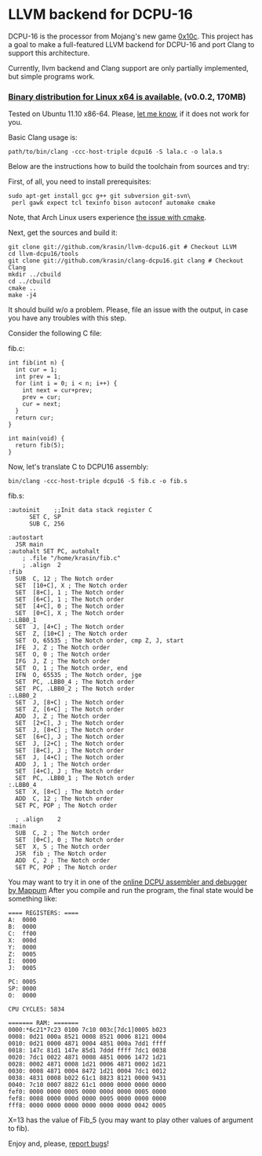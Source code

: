 # LLVM backend for DCPU-16 #

DCPU-16 is the processor from Mojang's new game [0x10c](http://0x10c.com/).
This project has a goal to make a full-featured LLVM backend for DCPU-16 and
port Clang to support this architecture.

Currently, llvm backend and Clang support are only partially implemented,
but simple programs work.

### [Binary distribution for Linux x64 is available.](https://s3.amazonaws.com/llvm-dcpu16/llvm-dcpu16.v0.0.2.tar.gz) (v0.0.2, 170MB) ###

Tested on Ubuntu 11.10 x86-64.
Please, [let me know](https://github.com/krasin/llvm-dcpu16/issues), if it does not work for you.

Basic Clang usage is:

    path/to/bin/clang -ccc-host-triple dcpu16 -S lala.c -o lala.s

Below are the instructions how to build the toolchain from sources and try:

First, of all, you need to install prerequisites:

    sudo apt-get install gcc g++ git subversion git-svn\
     perl gawk expect tcl texinfo bison autoconf automake cmake

Note, that Arch Linux users experience [the issue with cmake](https://github.com/krasin/llvm-dcpu16/issues/43).

Next, get the sources and build it:

    git clone git://github.com/krasin/llvm-dcpu16.git # Checkout LLVM
    cd llvm-dcpu16/tools
    git clone git://github.com/krasin/clang-dcpu16.git clang # Checkout Clang
    mkdir ../cbuild
    cd ../cbuild
    cmake ..
    make -j4

It should build w/o a problem. Please, file an issue with the output, in case you have any troubles with this step.

Consider the following C file:

fib.c:

    int fib(int n) {
      int cur = 1;
      int prev = 1;
      for (int i = 0; i < n; i++) {
        int next = cur+prev;
        prev = cur;
        cur = next;
      }
      return cur;
    }

    int main(void) {
      return fib(5);
    }


Now, let's translate C to DCPU16 assembly:

    bin/clang -ccc-host-triple dcpu16 -S fib.c -o fib.s

fib.s:

    :autoinit    ;;Init data stack register C
          SET C, SP
          SUB C, 256
    
    :autostart
      JSR main
    :autohalt SET PC, autohalt
        ; .file "/home/krasin/fib.c"
        ; .align  2
    :fib
      SUB  C, 12 ; The Notch order
      SET  [10+C], X ; The Notch order
      SET  [8+C], 1 ; The Notch order
      SET  [6+C], 1 ; The Notch order
      SET  [4+C], 0 ; The Notch order
      SET  [0+C], X ; The Notch order
    :.LBB0_1
      SET  J, [4+C] ; The Notch order
      SET  Z, [10+C] ; The Notch order
      SET  O, 65535 ; The Notch order, cmp Z, J, start
      IFE  J, Z ; The Notch order
      SET  O, 0 ; The Notch order
      IFG  J, Z ; The Notch order
      SET  O, 1 ; The Notch order, end
      IFN  O, 65535 ; The Notch order, jge
      SET  PC, .LBB0_4 ; The Notch order
      SET  PC, .LBB0_2 ; The Notch order
    :.LBB0_2
      SET  J, [8+C] ; The Notch order
      SET  Z, [6+C] ; The Notch order
      ADD  J, Z ; The Notch order
      SET  [2+C], J ; The Notch order
      SET  J, [8+C] ; The Notch order
      SET  [6+C], J ; The Notch order
      SET  J, [2+C] ; The Notch order
      SET  [8+C], J ; The Notch order
      SET  J, [4+C] ; The Notch order
      ADD  J, 1 ; The Notch order
      SET  [4+C], J ; The Notch order
      SET  PC, .LBB0_1 ; The Notch order
    :.LBB0_4
      SET  X, [8+C] ; The Notch order
      ADD  C, 12 ; The Notch order
      SET PC, POP ; The Notch order
    
      ; .align    2
    :main
      SUB  C, 2 ; The Notch order
      SET  [0+C], 0 ; The Notch order
      SET  X, 5 ; The Notch order
      JSR  fib ; The Notch order
      ADD  C, 2 ; The Notch order
      SET PC, POP ; The Notch order

You may want to try it in one of the [online DCPU assembler and debugger by Mappum](http://mappum.github.com/DCPU-16/)
After you compile and run the program, the final state would be something like:

    ==== REGISTERS: ====
    A:  0000
    B:  0000
    C:  ff00
    X:  000d
    Y:  0000
    Z:  0005
    I:  0000
    J:  0005
    
    PC: 0005
    SP: 0000
    O:  0000
    
    CPU CYCLES: 5834
    
    ======= RAM: =======
    0000:*6c21*7c23 0100 7c10 003c[7dc1]0005 b023
    0008: 0d21 000a 8521 0008 8521 0006 8121 0004
    0010: 0d21 0000 4871 0004 4851 000a 7dd1 ffff
    0018: 147c 81d1 147e 85d1 7ddd ffff 7dc1 0038
    0020: 7dc1 0022 4871 0008 4851 0006 1472 1d21
    0028: 0002 4871 0008 1d21 0006 4871 0002 1d21
    0030: 0008 4871 0004 8472 1d21 0004 7dc1 0012
    0038: 4831 0008 b022 61c1 8823 8121 0000 9431
    0040: 7c10 0007 8822 61c1 0000 0000 0000 0000
    fef0: 0000 0000 0005 0000 000d 0000 0005 0000
    fef8: 0008 0000 000d 0000 0005 0000 0000 0000
    fff8: 0000 0000 0000 0000 0000 0000 0042 0005

X=13 has the value of Fib_5 (you may want to play other values of argument to fib).

Enjoy and, please, [report bugs](https://github.com/krasin/llvm-dcpu16/issues)!
